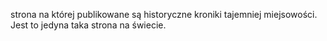 strona na której publikowane są historyczne kroniki tajemniej miejsowości. Jest to jedyna taka strona na świecie.